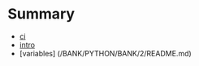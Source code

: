 # Summary

* [ci](README.md)
* [intro](BANK/PYTHON/README.md)
* [variables] (/BANK/PYTHON/BANK/2/README.md)
